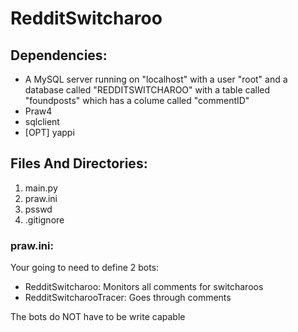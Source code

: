 # RedditSwitcharoo
## Dependencies:
 * A MySQL server running on "localhost" with a user "root" and a database called "REDDITSWITCHAROO" with a table called "foundposts" which has a colume called "commentID"
 * Praw4
 * sqlclient
 * [OPT] yappi

## Files And Directories:
1. main.py 
2. praw.ini
3. psswd
4. .gitignore

### praw.ini:
Your going to need to define 2 bots:
 * RedditSwitcharoo: Monitors all comments for switcharoos
 * RedditSwitcharooTracer: Goes through comments

The bots do NOT have to be write capable
